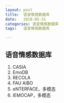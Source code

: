 ```yaml
---
layout:	post
title:	语音情感数据库
date:	2018-05-31
categories:	语音情感数据库
tags:	语音情感数据库

---
```

## 语音情感数据库
1. CASIA
2. EmoDB
3. RECOLA
4. FAU AIBO
5. eNTERFACE，多模态
6. IEMOCAP，多模态 
    